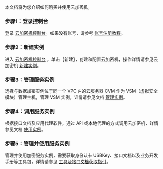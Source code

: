 本文档将为您介绍如何购买并使用云加密机。

### 步骤1：登录控制台

 登录 [云加密机控制台](https://console.cloud.tencent.com/cloudhsm)。如果没有账号，请参考 [账号注册教程](https://www.qcloud.com/document/product/378/8415)。 

### 步骤2：新建实例

进入 [云加密机控制台](https://console.cloud.tencent.com/hsm) ，单击【新建】，创建和配置云加密机，操作详情请参见云加密机 [新建实例](https://cloud.tencent.com/document/product/639/34699)。

### 步骤3：管理服务实例

选择与数据加密实例位于同一个 VPC 内的云服务器 CVM 作为 VSM（虚拟安全模块）管理主机，管理 VSM 实例，详情请参见文档 [管理实例](https://cloud.tencent.com/document/product/639/34702)。 

### 步骤4：调用服务实例 

根据接口文档及应用代理软件，通过 API 或本地代理的方式调用云加密机，详情参见文档 [使用实例](https://cloud.tencent.com/document/product/639/34704)。

### 步骤5：管理并使用服务实例

管理并使用加密服务实例，需要获取身份认卡 USBKey、接口文档以及业务开发手册等工具包，详情请参见 [工具及接口文档获取指引](https://cloud.tencent.com/document/product/639/34289)。 

